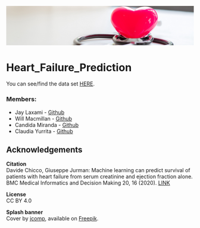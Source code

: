 ![cover](/Images/dataset-cover.png)
# Heart_Failure_Prediction





You can see/find the data set [HERE](/Resources/HF_clinical_records_dataset.csv).




### Members: 
* Jay Laxami - [Github](https://github.com/JayLaxami)
* Will Macmillan - [Github](https://github.com/willmacmillan)
* Candida Miranda - [Github](https://github.com/candidamg)
* Claudia Yurrita - [Github](https://github.com/Clauym)


## Acknowledgements
<b> Citation </b> <br>
Davide Chicco, Giuseppe Jurman: Machine learning can predict survival of patients with heart failure from serum creatinine and ejection fraction alone. BMC Medical Informatics and Decision Making 20, 16 (2020). [LINK](https://bmcmedinformdecismak.biomedcentral.com/articles/10.1186/s12911-020-1023-5) 

<b> License </b><br>
CC BY 4.0

<b> Splash banner </b><br>
Cover by [jcomp](https://br.freepik.com/autor/jcomp), available on [Freepik](https://br.freepik.com/fotos-gratis/simplesmente-design-minimalista-com-estetoscopio-de-equipamento-de-medicina-ou-phonendoscope_5018002.htm#page=1&query=cardiology&position=3).